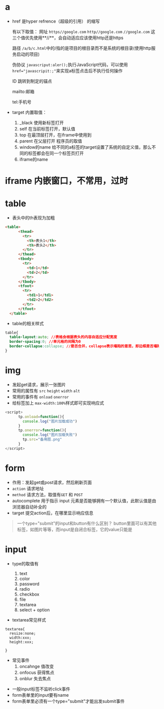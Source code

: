 # a
* href 是hyper refrence（超级的引用） 的缩写

  有以下取值：
   网址
   `https//google.com`  `http//google.com`  `//google.com` 这三个值优先使用**//**，会自动适应应该使用http还是https

   路径
   `/a/b/c.html`中的/指的是项目的根目录而不是系统的根目录(使用http服务启动的项目)

   伪协议
   `javascriput:aler();`执行JavaScript代码，可以使用 `href="javascripit:;"`来实现a标签点击后不执行任何操作

   ID 跳转到制定的锚点

   mailto:邮箱

   tel:手机号
 
* target
 内置取值：
   1. _black 使用新标签打开
   2. self 在当前标签打开，默认值
   3. top 在最顶层打开，在iframe中使用到
   4. parent  在父层打开
 程序员的取值
   1. window的name
      给不同的a标签的target设置了系统的自定义值，那么不同的标签都会在同一个标签页打开
   2. iframe的name
   
# iframe 内嵌窗口，不常用，过时
# table
* 表头中的th表现为加粗
```html
<table>
      <thead>
        <tr>
          <th>表头1</th>
          <th>表头2</th>
        </tr>
      </thead>
      <tbody>
        <tr>
          <td>1</td>
          <td>2</td>
        </tr>
      </tbody>
      <tfoot>
        <tr>
          <td1>1</td1>
          <td2>2</td2>
        </tr>
      </tfoot>
  </table>
```
* table的相关样式
```css
table{
  table-layout:auto; //表格会根据表头的内容自适应分配宽度
  border-spacing:0; //单元格的间隔为0
  border-collapse:collapse; //是否合并，collapse表示塌陷的意思，即边框是否塌陷：塌陷
}
```

# img
* 发起get请求，展示一张图片
* 常用的属性有 `src` `height` `width` `alt`
* 常用的事件有 `onload` `onerror`
* 给标签加上 `max-width:100%`样式即可实现响应式

```javascript
<script>
      tp.onload=function(){
        console.log("图片加载成功")
      }
      tp.onerror=function(){
        console.log("图片加载失败")
        tp.src="备用图.png"
      }
</script>

```

# form 
* 作用：发起get或post请求，然后刷新页面
* `action` 请求地址
* `method` 请求方法，取值有`GET` 和 `POST`
* autocomplete 用于指示 input 元素是否能够拥有一个默认值，此默认值是由浏览器自动补全的
* target 提交action后，在哪里显示响应信息

> 一个type="submit"的input和button有什么区别？
button里面可以有其他标签，如图片等等，而input是自闭合标签，它的value只能是

# input
* type的取值有
  1. text
  2. color
  3. password
  4. radio
  5. checkbox
  6. file
  7. textarea
  8. select + option
  
* textarea常见样式
```
textarea{
  resize:none;
  width:xxx;
  height:xxx;
  
}
```
* 常见事件
  1. oncahnge 值改变
  2. onfocus 获得焦点
  3. onblur 失去焦点
  
> 
* 一般input标签不监听click事件
* form表单里的input要有name
* form表单里必须有一个type="submit"才能出发submit事件

   
